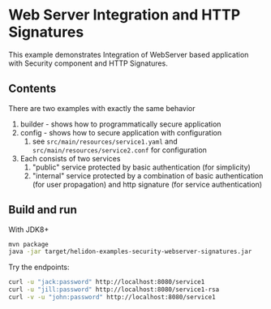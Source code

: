 # Web Server Integration and HTTP Signatures

This example demonstrates Integration of WebServer
based application with Security component and HTTP Signatures.

## Contents

There are two examples with exactly the same behavior
1. builder - shows how to programmatically secure application
2. config - shows how to secure application with configuration
    1. see `src/main/resources/service1.yaml` and `src/main/resources/service2.conf` for configuration
3. Each consists of two services
    1. "public" service protected by basic authentication (for simplicity)
    2. "internal" service protected by a combination of basic authentication (for user propagation) and http signature
    (for service authentication)

## Build and run

With JDK8+
```bash
mvn package
java -jar target/helidon-examples-security-webserver-signatures.jar
```

Try the endpoints:
```bash
curl -u "jack:password" http://localhost:8080/service1
curl -u "jill:password" http://localhost:8080/service1-rsa
curl -v -u "john:password" http://localhost:8080/service1
```
